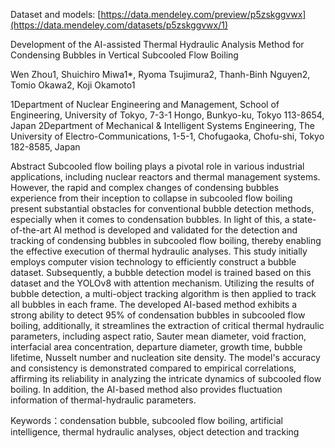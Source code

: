 Dataset and models: [https://data.mendeley.com/preview/p5zskggvwx](https://data.mendeley.com/datasets/p5zskggvwx/1)

Development of the AI-assisted Thermal Hydraulic Analysis Method for Condensing Bubbles in Vertical Subcooled Flow Boiling

Wen Zhou1, Shuichiro Miwa1*, Ryoma Tsujimura2, Thanh-Binh Nguyen2, Tomio Okawa2, Koji Okamoto1

1Department of Nuclear Engineering and Management, School of Engineering, University of Tokyo, 7-3-1 Hongo, Bunkyo-ku, Tokyo 113-8654, Japan
2Department of Mechanical & Intelligent Systems Engineering, The University of Electro-Communications, 1-5-1, Chofugaoka, Chofu-shi, Tokyo 182-8585, Japan


Abstract
Subcooled flow boiling plays a pivotal role in various industrial applications, including nuclear reactors and thermal management systems. However, the rapid and complex changes of condensing bubbles experience from their inception to collapse in subcooled flow boiling present substantial obstacles for conventional bubble detection methods, especially when it comes to condensation bubbles.
In light of this, a state-of-the-art AI method is developed and validated for the detection and tracking of condensing bubbles in subcooled flow boiling, thereby enabling the effective execution of thermal hydraulic analyses. This study initially employs computer vision technology to efficiently construct a bubble dataset. Subsequently, a bubble detection model is trained based on this dataset and the YOLOv8 with attention mechanism. Utilizing the results of bubble detection, a multi-object tracking algorithm is then applied to track all bubbles in each frame.
The developed AI-based method exhibits a strong ability to detect 95% of condensation bubbles in subcooled flow boiling, additionally, it streamlines the extraction of critical thermal hydraulic parameters, including aspect ratio, Sauter mean diameter, void fraction, interfacial area concentration, departure diameter, growth time, bubble lifetime, Nusselt number and nucleation site density. The model's accuracy and consistency is demonstrated compared to empirical correlations, affirming its reliability in analyzing the intricate dynamics of subcooled flow boiling. In addition, the AI-based method also provides fluctuation information of thermal-hydraulic parameters.

Keywords：condensation bubble, subcooled flow boiling, artificial intelligence, thermal hydraulic analyses, object detection and tracking
